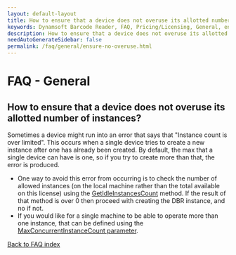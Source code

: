 ```yaml
---
layout: default-layout
title: How to ensure that a device does not overuse its allotted number of instances?
keywords: Dynamsoft Barcode Reader, FAQ, Pricing/Licensing, General, ensure no overuse
description: How to ensure that a device does not overuse its allotted number of instances?
needAutoGenerateSidebar: false
permalink: /faq/general/ensure-no-overuse.html
---
```


# FAQ - General

## How to ensure that a device does not overuse its allotted number of instances?

Sometimes a device might run into an error that says that "Instance count is over limited". This occurs when a single device tries to create a new instance after one has already been created. By default, the max that a single device can have is one, so if you try to create more than that, the error is produced.

- One way to avoid this error from occurring is to check the number of allowed instances (on the local machine rather than the total available on this license) using the [GetIdleInstancesCount](https://www.dynamsoft.com/barcode-reader/programming/dotnet/api-reference/BarcodeReader/license.html?ver=latest#getidleinstancescount) method. If the result of that method is over 0 then proceed with creating the DBR instance, and no if not.
- If you would like for a single machine to be able to operate more than one instance, that can be defined using the [MaxConcurrentInstanceCount parameter](https://www.dynamsoft.com/barcode-reader/programming/dotnet/api-reference/class/DMDLSConnectionParameters.html?ver=latest#maxconcurrentinstancecount).

[Back to FAQ index](index.md)
